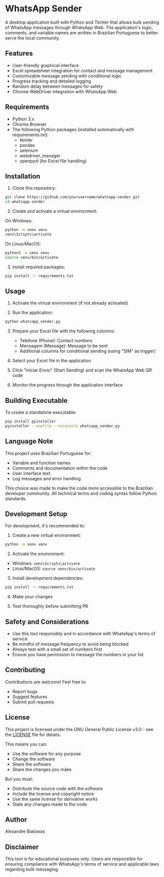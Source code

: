 # WhatsApp Sender

A desktop application built with Python and Tkinter that allows bulk sending of WhatsApp messages through WhatsApp Web. The application's logic, comments, and variable names are written in Brazilian Portuguese to better serve the local community.

## Features

- User-friendly graphical interface
- Excel spreadsheet integration for contact and message management
- Customizable message sending with conditional logic
- Progress tracking and detailed logging
- Random delay between messages for safety
- Chrome WebDriver integration with WhatsApp Web

## Requirements

- Python 3.x
- Chrome Browser
- The following Python packages (installed automatically with requirements.txt):
  - tkinter
  - pandas
  - selenium
  - webdriver_manager
  - openpyxl (for Excel file handling)

## Installation

1. Clone this repository:
```bash
git clone https://github.com/yourusername/whatsapp-sender.git
cd whatsapp-sender
```

2. Create and activate a virtual environment:

On Windows:
```bash
python -m venv venv
venv\Scripts\activate
```

On Linux/MacOS:
```bash
python3 -m venv venv
source venv/bin/activate
```

3. Install required packages:
```bash
pip install -r requirements.txt
```

## Usage

1. Activate the virtual environment (if not already activated)

2. Run the application:
```bash
python whatsapp_sender.py
```

3. Prepare your Excel file with the following columns:
   - Telefone (Phone): Contact numbers
   - Mensagem (Message): Message to be sent
   - Additional columns for conditional sending (using "SIM" as trigger)

4. Select your Excel file in the application

5. Click "Iniciar Envio" (Start Sending) and scan the WhatsApp Web QR code

6. Monitor the progress through the application interface

## Building Executable

To create a standalone executable:

```bash
pip install pyinstaller
pyinstaller --onefile --noconsole whatsapp_sender.py
```

## Language Note

This project uses Brazilian Portuguese for:
- Variable and function names
- Comments and documentation within the code
- User interface text
- Log messages and error handling

This choice was made to make the code more accessible to the Brazilian developer community. All technical terms and coding syntax follow Python standards.

## Development Setup

For development, it's recommended to:

1. Create a new virtual environment:
```bash
python -m venv venv
```

2. Activate the environment:
- Windows: `venv\Scripts\activate`
- Linux/MacOS: `source venv/bin/activate`

3. Install development dependencies:
```bash
pip install -r requirements.txt
```

4. Make your changes

5. Test thoroughly before submitting PR

## Safety and Considerations

- Use this tool responsibly and in accordance with WhatsApp's terms of service
- Be mindful of message frequency to avoid being blocked
- Always test with a small set of numbers first
- Ensure you have permission to message the numbers in your list

## Contributing

Contributions are welcome! Feel free to:
- Report bugs
- Suggest features
- Submit pull requests

## License

This project is licensed under the GNU General Public License v3.0 - see the [LICENSE](LICENSE) file for details.

This means you can:
- Use the software for any purpose
- Change the software
- Share the software
- Share the changes you make

But you must:
- Distribute the source code with the software
- Include the license and copyright notice
- Use the same license for derivative works
- State any changes made to the code

## Author

Alexandre Bialowas

## Disclaimer

This tool is for educational purposes only. Users are responsible for ensuring compliance with WhatsApp's terms of service and applicable laws regarding bulk messaging.
